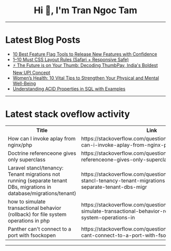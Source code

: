 <h1 align="center">Hi 👋, I'm Tran Ngoc Tam</h1>

---

# Latest Blog Posts 
<!-- BLOG-POST-LIST:START -->
- [10 Best Feature Flag Tools to Release New Features with Confidence](https://dev.to/samlongbottom/10-best-feature-flag-tools-to-release-new-features-with-confidence-o64)
- [1–10 Must CSS Layout Rules &lpar;Safari + Responsive Safe&rpar;](https://dev.to/raielly/1-10-must-css-layout-rules-safari-responsive-safe-4pn8)
- [⚡ The Future is on Your Thumb: Decoding ThumbPay, India&#39;s Boldest New UPI Concept](https://dev.to/friesforlife/the-future-is-on-your-thumb-decoding-thumbpay-indias-boldest-new-upi-concept-m7i)
- [Women’s Health: 10 Vital Tips to Strengthen Your Physical and Mental Well-Being](https://dev.to/jhanvi_shukla/womens-health-10-vital-tips-to-strengthen-your-physical-and-mental-well-being-1856)
- [Understanding ACID Properties in SQL with Examples](https://dev.to/kani-l/understanding-acid-properties-in-sql-with-examples-1302)
<!-- BLOG-POST-LIST:END -->

---

# Latest stack oveflow activity
<table>
  <tr><th>Title</th><th>Link</th></tr>
  <!-- STACKOVERFLOW:START --><tr><td>How can I invoke aplay from nginx/php</td><td>https://stackoverflow.com/questions/79784224/how-can-i-invoke-aplay-from-nginx-php</td></tr><tr><td>Doctrine referenceone gives only superclass</td><td>https://stackoverflow.com/questions/79784110/doctrine-referenceone-gives-only-superclass</td></tr><tr><td>Laravel stancl/tenancy: Tenant migrations not running &lpar;separate tenant DBs, migrations in database/migrations/tenant&rpar;</td><td>https://stackoverflow.com/questions/79783835/laravel-stancl-tenancy-tenant-migrations-not-running-separate-tenant-dbs-migr</td></tr><tr><td>how to simulate transactional behavior &lpar;rollback&rpar; for file system operations in php</td><td>https://stackoverflow.com/questions/79783775/how-to-simulate-transactional-behavior-rollback-for-file-system-operations-in</td></tr><tr><td>Panther can&#39;t connect to a port with fsockopen</td><td>https://stackoverflow.com/questions/79783685/panther-cant-connect-to-a-port-with-fsockopen</td></tr><!-- STACKOVERFLOW:END -->
</table>

---


